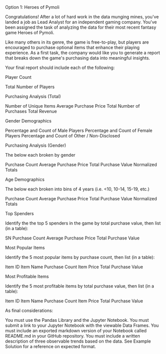 Option 1: Heroes of Pymoli

Congratulations! After a lot of hard work in the data munging mines, you've landed a job as Lead Analyst for an independent gaming company. You've been assigned the task of analyzing the data for their most recent fantasy game Heroes of Pymoli.

Like many others in its genre, the game is free-to-play, but players are encouraged to purchase optional items that enhance their playing experience. As a first task, the company would like you to generate a report that breaks down the game's purchasing data into meaningful insights.

Your final report should include each of the following:

Player Count

Total Number of Players

Purchasing Analysis (Total)

Number of Unique Items
Average Purchase Price
Total Number of Purchases
Total Revenue

Gender Demographics

Percentage and Count of Male Players
Percentage and Count of Female Players
Percentage and Count of Other / Non-Disclosed

Purchasing Analysis (Gender)

The below each broken by gender

Purchase Count
Average Purchase Price
Total Purchase Value
Normalized Totals

Age Demographics

The below each broken into bins of 4 years (i.e. <10, 10-14, 15-19, etc.)

Purchase Count
Average Purchase Price
Total Purchase Value
Normalized Totals

Top Spenders

Identify the the top 5 spenders in the game by total purchase value, then list (in a table):

SN
Purchase Count
Average Purchase Price
Total Purchase Value

Most Popular Items

Identify the 5 most popular items by purchase count, then list (in a table):

Item ID
Item Name
Purchase Count
Item Price
Total Purchase Value

Most Profitable Items

Identify the 5 most profitable items by total purchase value, then list (in a table):

Item ID
Item Name
Purchase Count
Item Price
Total Purchase Value

As final considerations:

You must use the Pandas Library and the Jupyter Notebook.
You must submit a link to your Jupyter Notebook with the viewable Data Frames.
You must include an exported markdown version of your Notebook called  README.md in your GitHub repository.
You must include a written description of three observable trends based on the data.
See Example Solution for a reference on expected format.
